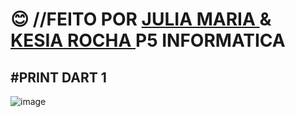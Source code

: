 # 😊 //FEITO POR <a href="https://github.com/Julia-maria56/PMD2-241/tree/main/Avaliacoes/avaliacao-04"> JULIA MARIA </a> & <a href="https://github.com/KesiaRocha/pdm2-241/tree/main/Avaliacoes/Avaliacao-04"> KESIA ROCHA </a>    P5 INFORMATICA

#PRINT DART 1
-------------------------------------------------
![image](https://github.com/KesiaRocha/pdm2-241/assets/124710521/19849bbd-720e-4bd7-94bf-14bde88babe7)

